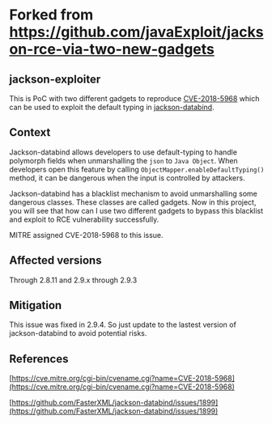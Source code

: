 Forked from https://github.com/javaExploit/jackson-rce-via-two-new-gadgets
==========================================================================

## jackson-exploiter
This is PoC with two different gadgets to reproduce [CVE-2018-5968](https://cve.mitre.org/cgi-bin/cvename.cgi?name=CVE-2018-5968 "CVE-2018-5968") which can be used to exploit the default typing in [jackson-databind](https://github.com/FasterXML/jackson-databind/).

## Context
Jackson-databind allows developers to use default-typing to handle polymorph fields when unmarshalling the `json` to `Java Object`. When developers open this feature by calling `ObjectMapper.enableDefaultTyping()` method, it can be dangerous when the input is controlled by attackers.

Jackson-databind has a blacklist mechanism to avoid unmarshalling some dangerous classes. These classes are called gadgets. Now in this project, you will see that how can I use two different gadgets to bypass this blacklist and exploit to RCE vulnerability successfully.

MITRE assigned CVE-2018-5968 to this issue.

## Affected versions

Through 2.8.11 and 2.9.x through 2.9.3

## Mitigation
This issue was fixed in 2.9.4. So just update to the lastest version of jackson-databind to avoid potential risks.

## References
[https://cve.mitre.org/cgi-bin/cvename.cgi?name=CVE-2018-5968](https://cve.mitre.org/cgi-bin/cvename.cgi?name=CVE-2018-5968)

[https://github.com/FasterXML/jackson-databind/issues/1899](https://github.com/FasterXML/jackson-databind/issues/1899)
